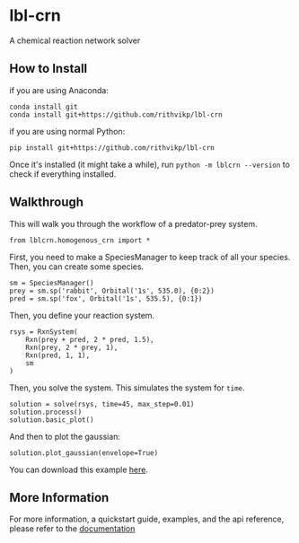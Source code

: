 # lbl-crn
A chemical reaction network solver

## How to Install
if you are using Anaconda:

    conda install git
    conda install git+https://github.com/rithvikp/lbl-crn

if you are using normal Python:

    pip install git+https://github.com/rithvikp/lbl-crn

Once it's installed (it might take a while), run
`python -m lblcrn --version`
to check if everything installed.

## Walkthrough
This will walk you through the workflow of a predator-prey system.

    from lblcrn.homogenous_crn import *
    
First, you need to make a SpeciesManager to keep track of all your species.
Then, you can create some species.

    sm = SpeciesManager()
    prey = sm.sp('rabbit', Orbital('1s', 535.0), {0:2})
    pred = sm.sp('fox', Orbital('1s', 535.5), {0:1})
    
Then, you define your reaction system.

    rsys = RxnSystem(
        Rxn(prey + pred, 2 * pred, 1.5),
        Rxn(prey, 2 * prey, 1),
        Rxn(pred, 1, 1),
        sm
    )

Then, you solve the system. This simulates the system for `time`.

    solution = solve(rsys, time=45, max_step=0.01)
    solution.process()
    solution.basic_plot()
    
And then to plot the gaussian:

    solution.plot_gaussian(envelope=True)

You can download this example [here](https://github.com/rithvikp/lbl-crn/blob/master/examples/predator_prey.ipynb).

## More Information
For more information, a quickstart guide, examples, and the api reference, 
please refer to the [documentation]()